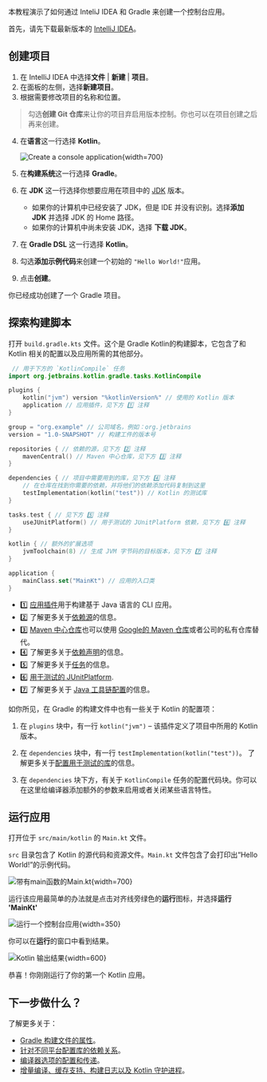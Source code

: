 [//]: # (title: 以 Gradle 与 Kotlin/JVM 入门)

本教程演示了如何通过 InteliJ IDEA 和 Gradle 来创建一个控制台应用。

首先，请先下载最新版本的 [IntelliJ IDEA](https://www.jetbrains.com/idea/download/index.html)。

## 创建项目

1. 在 IntelliJ IDEA 中选择**文件** | **新建** | **项目**。
2. 在面板的左侧，选择**新建项目**。
3. 根据需要修改项目的名称和位置。

> 勾选**创建 Git 仓库**来让你的项目弃启用版本控制。你也可以在项目创建之后再来创建。

4. 在**语言**这一行选择 **Kotlin**。

   ![Create a console application](jvm-new-gradle-project.png){width=700}

5. 在**构建系统**这一行选择 **Gradle**。
6. 在 **JDK** 这一行选择你想要应用在项目中的 [JDK](https://www.oracle.com/java/technologies/downloads/) 版本。
    * 如果你的计算机中已经安装了 JDK，但是 IDE 并没有识别。选择**添加 JDK** 并选择 JDK 的 Home 路径。
    * 如果你的计算机中尚未安装 JDK，选择 **下载 JDK**。

7. 在 **Gradle DSL** 这一行选择 **Kotlin**。
8. 勾选**添加示例代码**来创建一个初始的 `"Hello World!"`应用。
9. 点击**创建**。

你已经成功创建了一个 Gradle 项目。

## 探索构建脚本

打开 `build.gradle.kts` 文件。这个是 Gradle Kotlin的构建脚本，它包含了和 Kotlin 相关的配置以及应用所需的其他部分。

```kotlin
 // 用于下方的 `KotlinCompile` 任务
import org.jetbrains.kotlin.gradle.tasks.KotlinCompile

plugins {
    kotlin("jvm") version "%kotlinVersion%" // 使用的 Kotlin 版本
    application // 应用插件，见下方 1️⃣ 注释
}

group = "org.example" // 公司域名，例如：org.jetbrains
version = "1.0-SNAPSHOT" // 构建工件的版本号

repositories { // 依赖的源，见下方 2️⃣ 注释
    mavenCentral() // Maven 中心仓库，见下方 3️⃣ 注释
}

dependencies { // 项目中需要用到的库，见下方 4️⃣ 注释
    // 在仓库在找到你需要的依赖，并将他们的依赖添加代码复制到这里
    testImplementation(kotlin("test")) // Kotlin 的测试库
}

tasks.test { // 见下方 5️⃣ 注释
    useJUnitPlatform() // 用于测试的 JUnitPlatform 依赖，见下方 6️⃣ 注释
}

kotlin { // 额外的扩展选项
    jvmToolchain(8) // 生成 JVM 字节码的目标版本，见下方 7️⃣ 注释
}

application {
    mainClass.set("MainKt") // 应用的入口类
}
```

* 1️⃣ [应用插件](https://docs.gradle.org/current/userguide/application_plugin.html)用于构建基于 Java 语言的 CLI 应用。
* 2️⃣ 了解更多关于[依赖源](https://docs.gradle.org/current/userguide/declaring_repositories.html)的信息。
* 3️⃣ [Maven 中心仓库](https://search.maven.org/)也可以使用 [Google的 Maven 仓库](https://maven.google.com/web/index.html)或者公司的私有仓库替代。
* 4️⃣ 了解更多关于[依赖声明](https://docs.gradle.org/current/userguide/declaring_dependencies.html)的信息。
* 5️⃣ 了解更多关于[任务](https://docs.gradle.org/current/dsl/org.gradle.api.Task.html)的信息。
* 6️⃣ [用于测试的 JUnitPlatform](https://docs.gradle.org/current/javadoc/org/gradle/api/tasks/testing/Test.html#useJUnitPlatform).
* 7️⃣ 了解更多关于 [Java 工具链配置](gradle-configure-project.md#gradle-java-toolchains-support)的信息。

如你所见，在 Gradle 的构建文件中也有一些关于 Kotlin 的配置项：

1. 在 `plugins` 块中，有一行 `kotlin("jvm")` – 该插件定义了项目中所用的 Kotlin 版本。

2. 在 `dependencies` 块中，有一行 `testImplementation(kotlin("test"))`。
   了解更多关于[配置用于测试的库](gradle-configure-project.md#set-dependencies-on-test-libraries)的信息。

3. 在 `dependencies` 块下方，有关于 `KotlinCompile` 任务的配置代码块。你可以在这里给编译器添加额外的参数来启用或者关闭某些语言特性。

## 运行应用

打开位于 `src/main/kotlin` 的 `Main.kt` 文件。

`src` 目录包含了 Kotlin 的源代码和资源文件。`Main.kt` 文件包含了会打印出“Hello World!”的示例代码。

![带有main函数的Main.kt](jvm-main-kt-initial-gradle.png){width=700}

运行该应用最简单的办法就是点击对齐线旁绿色的**运行**图标，并选择**运行 'MainKt'**

![运行一个控制台应用](jvm-run-app-gradle.png){width=350}

你可以在**运行**的窗口中看到结果。

![Kotlin 输出结果](jvm-output-gradle.png){width=600}

恭喜！你刚刚运行了你的第一个 Kotlin 应用。

## 下一步做什么？

了解更多关于：
* [Gradle 构建文件的属性](https://docs.gradle.org/current/dsl/org.gradle.api.Project.html#N14E9A)。
* [针对不同平台配置库的依赖关系](gradle-configure-project.md)。
* [编译器选项的配置和传递](gradle-compiler-options.md)。
* [增量编译、缓存支持、构建日志以及 Kotlin 守护进程](gradle-compilation-and-caches.md)。
